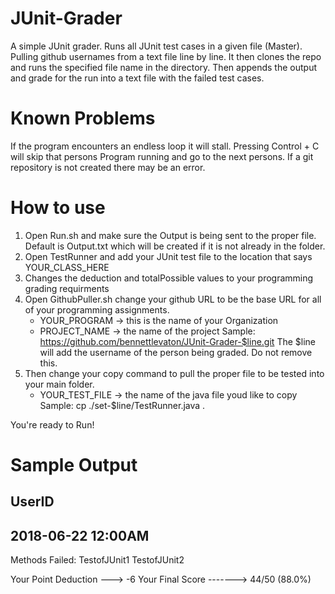 # JUnit-Grader
  A simple JUnit grader. Runs all JUnit test cases in a given file (Master). Pulling github usernames from a text file line by line. It then clones the repo and runs the specified file name in the directory. Then appends the output and grade for the run into a text file with the failed test cases.
 
# Known Problems
  If the program encounters an endless loop it will stall. Pressing Control + C will skip that persons Program running and go to the next persons.
  If a git repository is not created there may be an error.
  
# How to use
  1) Open Run.sh and make sure the Output is being sent to the proper file. Default is Output.txt which will be created if it is not already in the folder.
  2) Open TestRunner and add your JUnit test file to the location that says YOUR_CLASS_HERE
  3) Changes the deduction and totalPossible values to your programming grading requirments
  4) Open GithubPuller.sh change your github URL to be the base URL for all of your programming assignments.
        * YOUR_PROGRAM -> this is the name of your Organization
        * PROJECT_NAME -> the name of the project 
        Sample:
                https://github.com/bennettlevaton/JUnit-Grader-$line.git
        The $line will add the username of the person being graded. Do not remove this.
  5) Then change your copy command to pull the proper file to be tested into your main folder.
        * YOUR_TEST_FILE -> the name of the java file youd like to copy
        Sample:
                cp ./set-$line/TestRunner.java .
                
You're ready to Run!
  
# Sample Output

UserID
---------------------------------------------------
2018-06-22 12:00AM
---------------------------------------------------
Methods Failed:
TestofJUnit1
TestofJUnit2

Your Point Deduction ---> -6
Your Final Score -------> 44/50 (88.0%)

